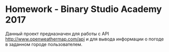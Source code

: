 # Homework - Binary Studio Academy 2017
Данный проект предназначен для работы с API http://www.openweathermap.com/api и для вывода информации о погоде в заданном городе пользователем.
